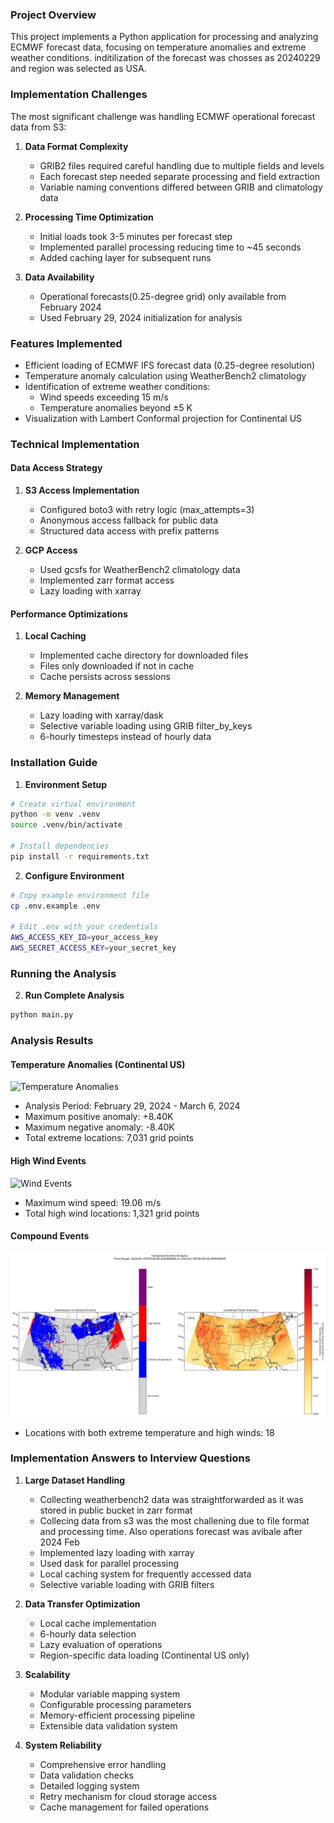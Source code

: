 ### Project Overview
This project implements a Python application for processing and analyzing ECMWF  forecast data, focusing on temperature anomalies and extreme weather conditions. inditilization of the forecast was chosses as 20240229 and region was selected as USA.

### Implementation Challenges
The most significant challenge was handling ECMWF operational forecast data from S3:

1. **Data Format Complexity**
   - GRIB2 files required careful handling due to multiple fields and levels
   - Each forecast step needed separate processing and field extraction
   - Variable naming conventions differed between GRIB and climatology data

2. **Processing Time Optimization**
   - Initial loads took 3-5 minutes per forecast step
   - Implemented parallel processing reducing time to ~45 seconds
   - Added caching layer for subsequent runs

3. **Data Availability**
   - Operational forecasts(0.25-degree grid) only available from February 2024
   - Used February 29, 2024 initialization for analysis
   

### Features Implemented
- Efficient loading of ECMWF IFS forecast data (0.25-degree resolution)
- Temperature anomaly calculation using WeatherBench2 climatology
- Identification of extreme weather conditions:
  - Wind speeds exceeding 15 m/s
  - Temperature anomalies beyond ±5 K
- Visualization with Lambert Conformal projection for Continental US

### Technical Implementation

#### Data Access Strategy
1. **S3 Access Implementation**
   - Configured boto3 with retry logic (max_attempts=3)
   - Anonymous access fallback for public data
   - Structured data access with prefix patterns

2. **GCP Access**
   - Used gcsfs for WeatherBench2 climatology data
   - Implemented zarr format access
   - Lazy loading with xarray

#### Performance Optimizations
1. **Local Caching**
   - Implemented cache directory for downloaded files
   - Files only downloaded if not in cache
   - Cache persists across sessions

2. **Memory Management**
   - Lazy loading with xarray/dask
   - Selective variable loading using GRIB filter_by_keys
   - 6-hourly timesteps instead of hourly data

### Installation Guide

1. **Environment Setup**
```bash
# Create virtual environment
python -m venv .venv
source .venv/bin/activate 

# Install dependencies
pip install -r requirements.txt
```

2. **Configure Environment**
```bash
# Copy example environment file
cp .env.example .env

# Edit .env with your credentials 
AWS_ACCESS_KEY_ID=your_access_key
AWS_SECRET_ACCESS_KEY=your_secret_key
```

### Running the Analysis

2. **Run Complete Analysis**
```bash
python main.py
```

### Analysis Results

#### Temperature Anomalies (Continental US)
![Temperature Anomalies](output/temperature_anomalies.png)
- Analysis Period: February 29, 2024 - March 6, 2024
- Maximum positive anomaly: +8.40K
- Maximum negative anomaly: -8.40K
- Total extreme locations: 7,031 grid points


#### High Wind Events
![Wind Events](output/wind_events.png)
- Maximum wind speed: 19.06 m/s
- Total high wind locations: 1,321 grid points


#### Compound Events
![Compound Events](output/compound_events.png)
- Locations with both extreme temperature and high winds: 18

### Implementation Answers to Interview Questions

1. **Large Dataset Handling**
    - Collecting weatherbench2 data was straightforwarded as it was stored in public bucket in zarr format
    - Collecing data from s3 was the most challening due to file format and processing time. Also operations forecast was avibale after 2024 Feb
   - Implemented lazy loading with xarray
   - Used dask for parallel processing
   - Local caching system for frequently accessed data
   - Selective variable loading with GRIB filters

2. **Data Transfer Optimization**
   - Local cache implementation
   - 6-hourly data selection
   - Lazy evaluation of operations
   - Region-specific data loading (Continental US only)

3. **Scalability**
   - Modular variable mapping system
   - Configurable processing parameters
   - Memory-efficient processing pipeline
   - Extensible data validation system

4. **System Reliability**
   - Comprehensive error handling
   - Data validation checks
   - Detailed logging system
   - Retry mechanism for cloud storage access
   - Cache management for failed operations
